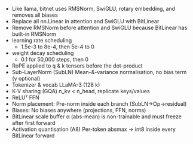 - Like llama, bitnet uses RMSNorm, SwiGLU, rotary embedding, and removes all biases
- Replace all nn.Linear in attention and SwiGLU with BitLinear
- Remove RMSNorm before attention and SwiGLU because BitLinear has built-in RMSNorm
- learning rate scheduling
    - 1.5e-3 to 8e-4, then 5e-4 to 0
- weight decay scheduling
    - 0.1 for 50,000 steps, then 0    
- RoPE applied to q & k tensors before the dot-product
- Sub-LayerNorm (SubLN)	Mean-&-variance normalisation, no bias term (γ optional)
- Tokenizer & vocab	LLaMA-3 (128 k)
- K-V sharing (GQA)	n_kv < n_head, replicate keys/values
- ReLU² FFN
- Norm placement: Pre-norm inside each branch (SubLN→Op→residual)
- Biases: No biases anywhere (projections, FFN, norms)
- BitLinear scale buffer	α (abs-mean) is non-trainable and must freeze after first forward
- Activation quantisation (A8)	Per-token absmax → int8 inside every BitLinear forward